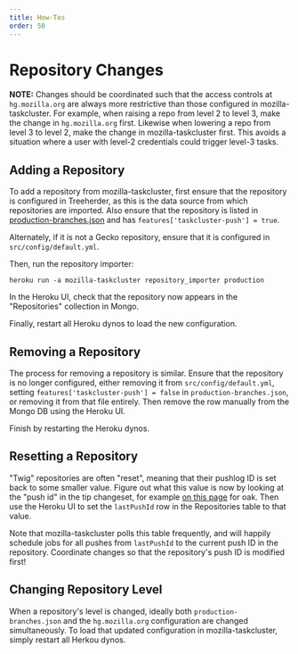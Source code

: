 ```yaml
---
title: How-Tos
order: 50
---
```


# Repository Changes

**NOTE:** Changes should be coordinated such that the access controls at
`hg.mozilla.org` are always more restrictive than those configured in
mozilla-taskcluster.  For example, when raising a repo from level 2 to level 3,
make the change in `hg.mozilla.org` first.  Likewise when lowering a repo from
level 3 to level 2, make the change in mozilla-taskcluster first. This avoids a
situation where a user with level-2 credentials could trigger level-3 tasks.

## Adding a Repository

To add a repository from mozilla-taskcluster, first ensure that the repository
is configured in Treeherder, as this is the data source from which repositories
are imported.  Also ensure that the repository is listed in
[production-branches.json](https://hg.mozilla.org/build/tools/raw-file/default/buildfarm/maintenance/production-branches.json)
and has `features['taskcluster-push'] = true`.

Alternately, if it is not a Gecko repository, ensure that it is configured in
`src/config/default.yml`.

Then, run the repository importer:

    heroku run -a mozilla-taskcluster repository_importer production

In the Heroku UI, check that the repository now appears in the "Repositories"
collection in Mongo.

Finally, restart all Heroku dynos to load the new configuration.

## Removing a Repository

The process for removing a repository is similar. Ensure that the repository is
no longer configured, either removing it from `src/config/default.yml`, setting
`features['taskcluster-push'] = false` in `production-branches.json`, or
removing it from that file entirely.  Then remove the row manually from the
Mongo DB using the Heroku UI.

Finish by restarting the Heroku dynos.

## Resetting a Repository

"Twig" repositories are often "reset", meaning that their pushlog ID is set
back to some smaller value.  Figure out what this value is now  by looking at
the "push id" in the tip changeset, for example [on this
page](https://hg.mozilla.org/projects/oak/rev/tip) for oak.  Then use the
Heroku UI to set the `lastPushId` row in the Repositories table to that value.

Note that mozilla-taskcluster polls this table frequently, and will happily
schedule jobs for all pushes from `lastPushId` to the current push ID in the
repository.  Coordinate changes so that the repository's push ID is modified
first!

## Changing Repository Level

When a repository's level is changed, ideally both `production-branches.json`
and the `hg.mozilla.org` configuration are changed simultaneously. To load that
updated configuration in mozilla-taskcluster, simply restart all Herkou dynos.

